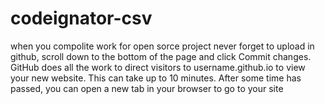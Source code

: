 # codeignator-csv

when you compolite work for open sorce project never forget to upload in github, scroll down to the bottom of the page and click Commit changes. GitHub does all the work to direct visitors to username.github.io to view your new website. This can take up to 10 minutes. After some time has passed, you can open a new tab in your browser to go to your site
